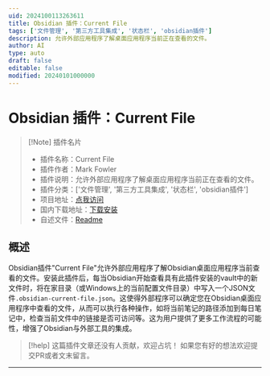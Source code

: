 ```yaml
---
uid: 2024100113263611
title: Obsidian 插件：Current File
tags: ['文件管理', '第三方工具集成', '状态栏', 'obsidian插件']
description: 允许外部应用程序了解桌面应用程序当前正在查看的文件。
author: AI
type: auto
draft: false
editable: false
modified: 20240101000000
---
```


# Obsidian 插件：Current File

> [!Note] 插件名片
> - 插件名称：Current File
> - 插件作者：Mark Fowler
> - 插件说明：允许外部应用程序了解桌面应用程序当前正在查看的文件。
> - 插件分类：['文件管理', '第三方工具集成', '状态栏', 'obsidian插件']
> - 项目地址：[点我访问](https://github.com/2shortplanks/current-file)
> - 国内下载地址：[下载安装](https://pkmer.cn/products/plugin/pluginMarket/?current-file)
> - 自述文件：[Readme](https://ghproxy.net/https://raw.githubusercontent.com/2shortplanks/current-file/main/README.md)



## 概述

Obsidian插件"Current File"允许外部应用程序了解Obsidian桌面应用程序当前查看的文件。安装此插件后，每当Obsidian开始查看具有此插件安装的vault中的新文件时，将在家目录（或Windows上的当前配置文件目录）中写入一个JSON文件`.obsidian-current-file.json`。这使得外部程序可以确定您在Obsidian桌面应用程序中查看的文件，从而可以执行各种操作，如将当前笔记的路径添加到每日笔记中，检查当前文件中的链接是否可访问等。这为用户提供了更多工作流程的可能性，增强了Obsidian与外部工具的集成。


> [!help] 
> 这篇插件文章还没有人贡献，欢迎占坑！
> 如果您有好的想法欢迎提交PR或者文末留言。
> 

---



